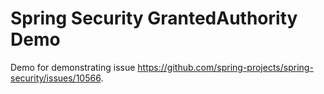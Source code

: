 # Spring Security GrantedAuthority Demo

Demo for demonstrating issue https://github.com/spring-projects/spring-security/issues/10566.
